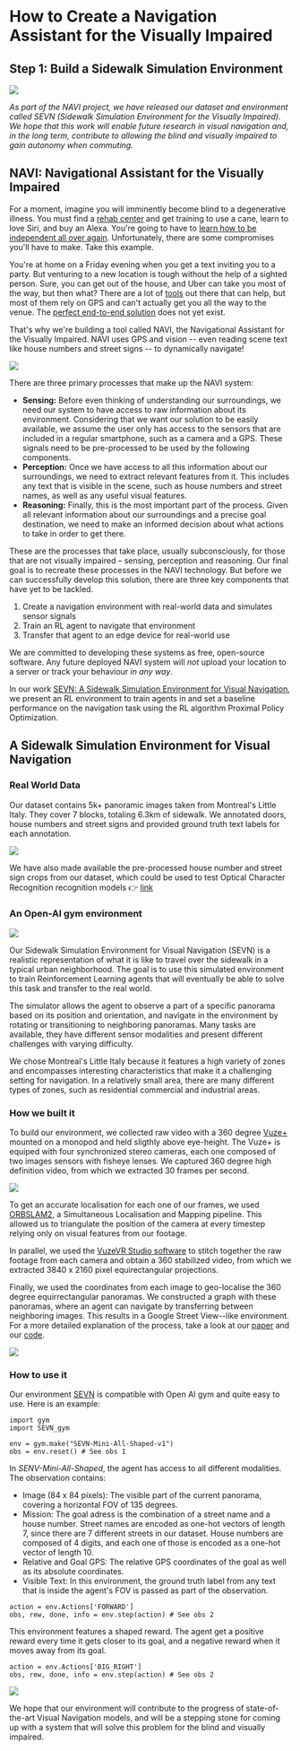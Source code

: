 # How to Create a Navigation Assistant for the Visually Impaired
## Step 1: Build a Sidewalk Simulation Environment


![](https://i.imgur.com/okfisip.jpg)

*As part of the NAVI project, we have released our dataset and environment called SEVN (Sidewalk Simulation Environment for the Visually Impaired). We hope that this work will enable future research in visual navigation and, in the long term, contribute to allowing the blind and visually impaired to gain autonomy when commuting.*


## NAVI: Navigational Assistant for the Visually Impaired

For a moment, imagine you will imminently become blind to a degenerative illness. You must find a [rehab center](https://www.cnib.ca/en/programs-and-services/rehab--services?region=qc) and get training to use a cane, learn to love Siri, and buy an Alexa. You're going to have to [learn how to be independent all over again](https://nfb.org/images/nfb/publications/bm/bm14/bm1404/bm140414.htm). Unfortunately, there are some compromises you'll have to make. Take this example.

You're at home on a Friday evening when you get a text inviting you to a party. But venturing to a new location is tough without the help of a sighted person. Sure, you can get out of the house, and Uber can take you most of the way, but then what? There are a lot of [tools](https://www.sciencedirect.com/science/article/pii/S1877705813016214) out there that can help, but most of them rely on GPS and can't actually get you all the way to the venue. The [perfect end-to-end solution](https://arxiv.org/pdf/1811.10120.pdf) does not yet exist.

That's why we're building a tool called NAVI, the Navigational Assistant for the Visually Impaired. NAVI uses GPS and vision -- even reading scene text like house numbers and street signs -- to dynamically navigate!

![](https://i.imgur.com/pn2EWu1.png)

There are three primary processes that make up the NAVI system:

 -  **Sensing:** Before even thinking of understanding our surroundings, we need our system to have access to raw information about its environment. Considering that we want our solution to be easily available, we assume the user only has access to the sensors that are included in a regular smartphone, such as a camera and a GPS. These signals need to be pre-processed to be used by the following  components.
- **Perception:** Once  we have access to all this information about our surroundings, we need to extract  relevant features from it. This includes any text that is visible in the scene, such as house numbers and street names, as well as any useful visual features.
- **Reasoning:** Finally, this is the most important part of the process. Given all relevant information about our surroundings and a precise goal destination, we need to make an informed decision about what actions to take in order to get there.

These are the processes that take place, usually subconsciously, for those that are not visually impaired – sensing, perception and reasoning. Our final goal is to recreate these processes in the NAVI technology. But before we can successfully develop this solution, there are three key components that have yet to be tackled.

1. Create a navigation environment with real-world data and simulates sensor signals
2. Train an RL agent to navigate that environment
3. Transfer that agent to an edge device for real-world use

We are committed to developing these systems as free, open-source software. Any future deployed NAVI system will _not_ upload your location to a server or track your behaviour _in any way_.

In our work [SEVN: A Sidewalk Simulation Environment for Visual Navigation](https://linktoourpaper), we present an RL environment to train agents in and set a baseline performance on the navigation task using the RL algorithm Proximal Policy Optimization.

## A Sidewalk Simulation Environment for Visual Navigation

###  Real World Data

Our dataset contains 5k+ panoramic images taken from Montreal's Little Italy. They cover 7 blocks, totaling 6.3km of sidewalk. We annotated doors, house numbers and street signs and provided ground truth text labels for each annotation.

![](https://i.imgur.com/JhUAn97.png)

We have also made available the pre-processed house number and street sign crops from our dataset, which could be used to test Optical Character Recognition recognition models :point_right: [link](https://linktotextcrops)


### An Open-AI gym environment

![](https://i.imgur.com/xRG7gDI.gif)

Our Sidewalk Simulation Environment for Visual Navigation (SEVN) is a realistic representation of what it is like to travel over the sidewalk in a typical urban neighborhood. The goal is to use this simulated environment to train Reinforcement Learning agents that will eventually be able to solve this task and transfer to the real world.

The simulator allows the agent to observe a part of a specific panorama based on its position and orientation, and navigate in the environment by rotating or transitioning to neighboring panoramas. Many tasks are available, they have different sensor modalities and present different challenges with varying difficulty.

We chose Montreal's Little Italy because it features a high variety of zones and encompasses interesting characteristics that make it a challenging setting for navigation. In a relatively small area, there are many different types of zones, such as residential commercial and industrial areas.


### How we built it

To build our environment, we collected raw video with a 360 degree [Vuze+](https://vuze.camera/camera/vuze-plus-camera/) mounted on a monopod and held sligthly above eye-height. The Vuze+ is equiped with four synchronized stereo cameras, each one composed of two images sensors with fisheye lenses. We captured 360 degree high definition video, from which we extracted 30 frames per second.

![](https://i.imgur.com/E5FyVFf.png)

To get an accurate localisation for each one of our frames, we used [ORBSLAM2](https://github.com/raulmur/ORB_SLAM2), a Simultaneous Localisation and Mapping pipeline. This allowed us to triangulate the position of the camera at every timestep relying only on visual features from our footage.

In parallel, we used the [VuzeVR Studio software](https://vuze.camera/vr-software/) to stitch together the raw footage from each camera and obtain a 360 stabilized video, from which we extracted 3840 x 2160 pixel equirectangular projections.

Finally, we used the coordinates from each image to geo-localise the 360 degree equirrectangular panoramas. We constructed a graph with these panoramas, where an agent can navigate by transferring between neighboring images. This results in a Google Street View--like environment. For a more detailed explanation of the process, take a look at our [paper](https://linktoourpaper) and our [code](https://github.com/simonchamorro/SEVN-data).

![](https://i.imgur.com/wdb0Jpc.jpg)


### How to use it

Our environment [SEVN](https://github.com/mweiss17/SEVN) is compatible with Open AI gym and quite easy to use. Here is an example:

```
import gym
import SEVN_gym

env = gym.make("SEVN-Mini-All-Shaped-v1")
obs = env.reset() # See obs 1
```

In *SENV-Mini-All-Shaped*, the agent has access to all different modalities. The observation contains:

- Image (84 x 84 pixels): The visible part of the current panorama, covering a horizontal FOV of 135 degrees.
- Mission: The goal adress is the combination of a street name and a house number. Street names are encoded as one-hot vectors of length 7, since there are 7 different streets in our dataset. House numbers are composed of 4 digits, and each one of those is encoded as a one-hot vector of length 10.
- Relative and Goal GPS: The relative GPS coordinates of the goal as well as its absolute coordinates.
- Visible Text: In this environment, the ground truth label from any text that is inside the agent's FOV is passed as part of the observation.

```
action = env.Actions['FORWARD']
obs, rew, done, info = env.step(action) # See obs 2
```

This environment features a shaped reward. The agent get a positive reward every time it gets closer to its goal, and a negative reward when it moves away from its goal.

```
action = env.Actions['BIG_RIGHT']
obs, rew, done, info = env.step(action) # See obs 2
```

![](https://i.imgur.com/8tUNV0L.png)

We hope that our environment will contribute to the progress of state-of-the-art Visual Navigation models, and will be a stepping stone for coming up with a system that will solve this problem for the blind and visually impaired.